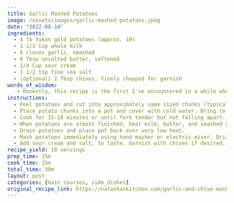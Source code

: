 ```yaml
---
title: Garlic Mashed Potatoes
image: /assets/images/garlic-mashed-potatoes.jpeg
date: "2022-08-14"
ingredients:
  - 4 lb Yukon gold potatoes (approx. 10)
  - 1 1/3 Cup whole milk
  - 6 cloves garlic, smashed
  - 8 Tbsp unsalted butter, softened
  - 1/4 Cup sour cream
  - 1 1/2 tsp fine sea salt
  - (optional) 2 Tbsp chives, finely chopped for garnish
words_of_wisdom:
   - Honestly, this recipe is the first I've encountered in a while where I have no adjustmets or advice. These are absolutely the best mashed potatoes I've ever had and it's a simple, straightforward recipe!
instructions:
  - Peel potatoes and cut into approximately same sized chunks (typically halved or quartered, depending on potato size). While preparing, place potato chunks in a bowl of cold water to reduce startch and preven discoloration.
  - Place potato chunks into a pot and cover with cold water. Bring to a boil, then reduce heat to simmer.
  - Cook for 15-18 minutes or until fork tender but not falling apart.
  - When potatoes are almost finished, heat milk, butter, and smashed garlic cloves in a small sauce pan over medium heat until it begins steaming. Remove from heat and strain using small sieve to remove garlic cloves, which can be discarded. Set mixture aside.
  - Drain potatoes and place pot back over very low heat.
  - Mash potatoes immediately using hand masher or electric mixer. Drizzle in milk mixture until potatoes reach desired texture.
  - Add sour cream and salt, to taste. Garnish with chives if desired.
recipe_yield: 10 servings
prep_time: 15m
cook_time: 15m
total_time: 30m
layout: post
categories: [main_courses, side_dishes]
original_recipe_link: https://natashaskitchen.com/garlic-and-chive-mashed-potatoes/
---
```


